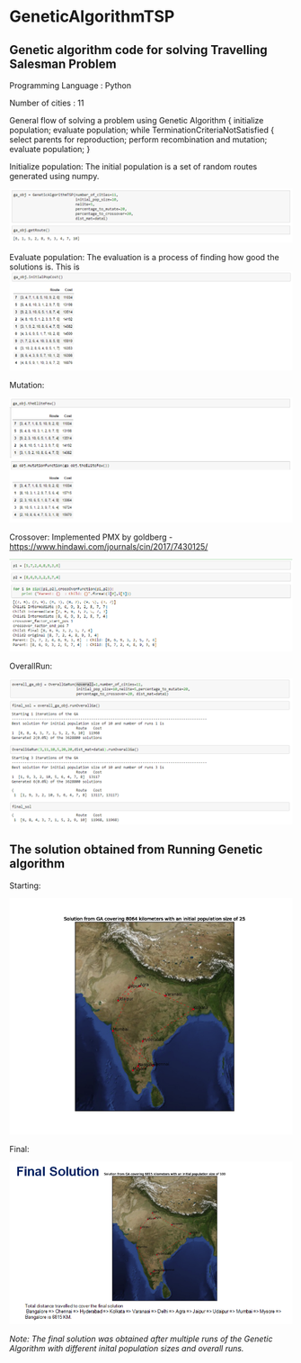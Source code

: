 # GeneticAlgorithmTSP
## Genetic algorithm code for solving Travelling Salesman Problem

Programming Language : Python

Number of cities : 11

General flow of solving a problem using Genetic Algorithm
                {
                  initialize population;
                  evaluate population;
                  while TerminationCriteriaNotSatisfied
                {
                  select parents for reproduction;
                  perform recombination and mutation;
                  evaluate population;
                }

Initialize population:
The initial population is a set of random routes generated using numpy.

<img src = "img/route_generation.PNG">

Evaluate population:
The evaluation is a process of finding how good the solutions is. This is <img src = "img/initial_population_cost.PNG">

Mutation:

<img src = "img/mutation.PNG" >

Crossover:
Implemented PMX by goldberg - https://www.hindawi.com/journals/cin/2017/7430125/

<img src = "img/pmxcrossover_exp.jpg" >

OverallRun:

<img src = "img/overall_run.PNG" >

## The solution obtained from Running Genetic algorithm

Starting:

<img src = "img/start.png" >

Final:

<img src = "img/final.PNG" >

_Note: The final solution was obtained after multiple runs of the Genetic Algorithm with different inital population sizes and overall runs._
